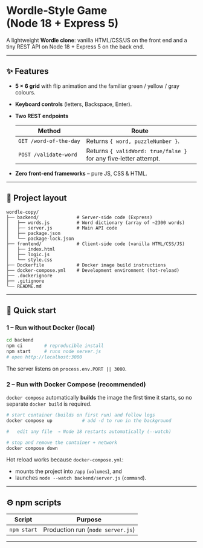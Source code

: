# Wordle‑Style Game (Node 18 + Express 5)

A lightweight **Wordle clone**: vanilla HTML/CSS/JS on the front end and a tiny REST API on Node 18 + Express 5 on the back end.

---

## ✨ Features

* **5 × 6 grid** with flip animation and the familiar green / yellow / gray colours.  
* **Keyboard controls** (letters, Backspace, Enter).  
* **Two REST endpoints**

  | Method | Route |
  | ------ | ----- |
  | `GET /word‑of‑the‑day` | Returns `{ word, puzzleNumber }`. |
  | `POST /validate‑word`  | Returns `{ validWord: true/false }` for any five‑letter attempt. |

* **Zero front‑end frameworks** – pure JS, CSS & HTML.

---

## 📁 Project layout

```
wordle-copy/
├── backend/              # Server-side code (Express)
│   ├── words.js          # Word dictionary (array of ~2300 words)
│   ├── server.js         # Main API code
│   ├── package.json
│   └── package-lock.json
├── frontend/             # Client-side code (vanilla HTML/CSS/JS)
│   ├── index.html
│   ├── logic.js
│   └── style.css
├── Dockerfile            # Docker image build instructions
├── docker-compose.yml    # Development environment (hot-reload)
├── .dockerignore
├── .gitignore
└── README.md
```

---

## 🚀 Quick start

### 1 – Run without Docker (local)

```bash
cd backend
npm ci        # reproducible install
npm start     # runs node server.js
# open http://localhost:3000
```

The server listens on `process.env.PORT || 3000`.

### 2 – Run with Docker Compose (recommended)

`docker compose` automatically **builds** the image the first time it starts, so no separate `docker build` is required.

```bash
# start container (builds on first run) and follow logs
docker compose up           # add -d to run in the background

#   edit any file  → Node 18 restarts automatically (--watch)

# stop and remove the container + network
docker compose down
```

Hot reload works because `docker-compose.yml`:

* mounts the project into `/app` (`volumes`), and  
* launches `node --watch backend/server.js` (`command`).

---

## ⚙️ npm scripts

| Script        | Purpose                         |
| ------------- | ------------------------------- |
| `npm start`   | Production run (`node server.js`) |

---

